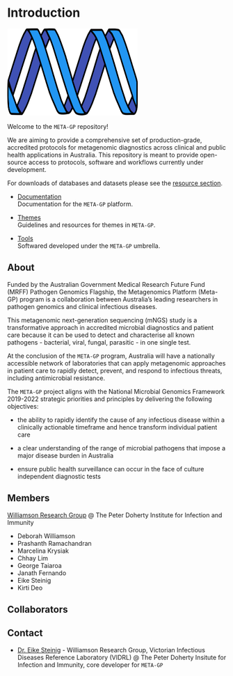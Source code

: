 # Introduction

<img src="assets/mgp-logo.png"  width="300" height="200">

Welcome to the `META-GP` repository! 

We are aiming to provide a comprehensive set of production-grade, accredited protocols for metagenomic diagnostics 
across clinical and public health applications in Australia. This repository is meant to provide open-source access 
to protocols, software and workflows currently under development. 

For downloads of databases and datasets please see the [resource section](meta-gp/index.md#resources).

* [Documentation](meta-gp/index.md)  
Documentation for the `META-GP` platform.

* [Themes](themes/index.md)  
Guidelines and resources for themes in `META-GP`.

* [Tools](tools/index.md)  
Softwared developed under the `META-GP` umbrella.



## About

Funded by the Australian Government Medical Research Future Fund (MRFF) Pathogen Genomics Flagship, the Metagenomics Platform (Meta-GP) program is a collaboration between Australia’s leading researchers in pathogen genomics and clinical infectious diseases.

This metagenomic next-generation sequencing (mNGS) study is a transformative approach in accredited microbial diagnostics and patient care because it can be used to detect and characterise all known pathogens - bacterial, viral, fungal, parasitic - in one single test.

At the conclusion of the `META-GP` program, Australia will have a nationally accessible network of laboratories that can apply metagenomic approaches in patient care to rapidly detect, prevent, and respond to infectious threats, including antimicrobial resistance.

The `META-GP` project aligns with the National Microbial Genomics Framework 2019-2022 strategic priorities and principles by delivering the following objectives:

* the ability to rapidly identify the cause of any infectious disease within a clinically actionable timeframe and hence transform individual patient care

* a clear understanding of the range of microbial pathogens that impose a major disease burden in Australia

* ensure public health surveillance can occur in the face of culture independent diagnostic tests 


## Members

[Williamson Research Group]() @ The Peter Doherty Institute for Infection and Immunity

* Deborah Williamson
* Prashanth Ramachandran
* Marcelina Krysiak
* Chhay Lim
* George Taiaroa
* Janath Fernando
* Eike Steinig 
* Kirti Deo



## Collaborators

## Contact

* [Dr. Eike Steinig](https://github.com/esteinig) - Williamson Research Group, Victorian Infectious Diseases Reference Laboratory (VIDRL) @ The Peter Doherty Insitute for Infection and Immunity, core developer for `META-GP`